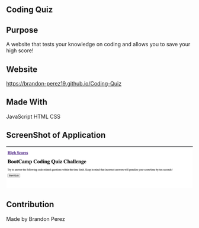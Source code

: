 ## Coding Quiz

## Purpose 
A website that tests your knowledge on coding and allows you to save your high score!

## Website
https://brandon-perez19.github.io/Coding-Quiz

## Made With
  JavaScript
  HTML
  CSS
  
## ScreenShot of Application

![](assets/images/Screen-Shot.png)

## Contribution

Made by Brandon Perez
